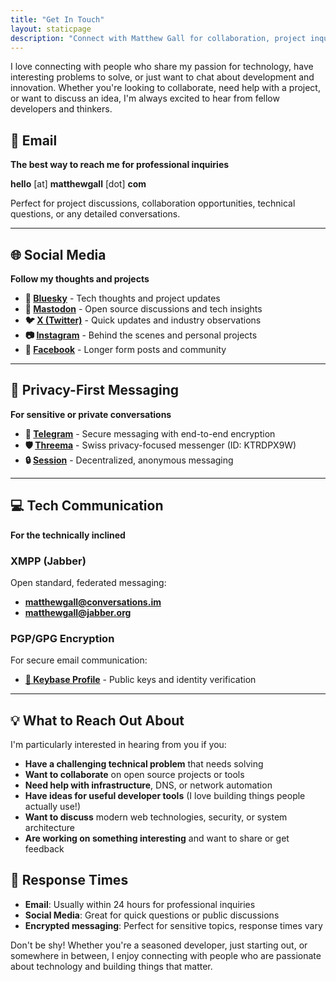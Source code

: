 ```yaml
---
title: "Get In Touch"
layout: staticpage
description: "Connect with Matthew Gall for collaboration, project inquiries, or tech discussions. Multiple ways to reach out including email, social media, and professional networks."
---
```


I love connecting with people who share my passion for technology, have interesting problems to solve, or just want to chat about development and innovation. Whether you're looking to collaborate, need help with a project, or want to discuss an idea, I'm always excited to hear from fellow developers and thinkers.

## 📧 Email
**The best way to reach me for professional inquiries**

**hello** [at] **matthewgall** [dot] **com**

Perfect for project discussions, collaboration opportunities, technical questions, or any detailed conversations.

---

## 🌐 Social Media
**Follow my thoughts and projects**

- **🦋 [Bluesky](https://bsky.app/profile/matthewgall.com)** - Tech thoughts and project updates
- **🐘 [Mastodon](https://toot.wales/@matthewgall)** - Open source discussions and tech insights  
- **🐦 [X (Twitter)](https://twitter.com/matthewgall)** - Quick updates and industry observations
- **📷 [Instagram](https://instagram.com/thematthewgall)** - Behind the scenes and personal projects
- **👥 [Facebook](https://facebook.com/thematthewgall)** - Longer form posts and community

---

## 🔐 Privacy-First Messaging
**For sensitive or private conversations**

- **💬 [Telegram](https://t.me/matthewgall)** - Secure messaging with end-to-end encryption
- **🛡️ [Threema](https://threema.id/KTRDPX9W)** - Swiss privacy-focused messenger (ID: KTRDPX9W)
- **🔒 [Session](session:059ff39ce60c5686f71e6f84fa9949c46978c202b61c9a2f5d1c2245a86bd58b2b)** - Decentralized, anonymous messaging

---

## 💻 Tech Communication
**For the technically inclined**

### XMPP (Jabber)
Open standard, federated messaging:
- **[matthewgall@conversations.im](xmpp:matthewgall@conversations.im?roster;name=Matthew%20Gall)**
- **[matthewgall@jabber.org](xmpp:matthewgall@jabber.org?roster;name=Matthew%20Gall)**

### PGP/GPG Encryption
For secure email communication:
- **[🔑 Keybase Profile](https://keybase.io/matthewgall)** - Public keys and identity verification

---

## 💡 What to Reach Out About

I'm particularly interested in hearing from you if you:

- **Have a challenging technical problem** that needs solving
- **Want to collaborate** on open source projects or tools
- **Need help with infrastructure**, DNS, or network automation
- **Have ideas for useful developer tools** (I love building things people actually use!)
- **Want to discuss** modern web technologies, security, or system architecture
- **Are working on something interesting** and want to share or get feedback

## 🚀 Response Times

- **Email**: Usually within 24 hours for professional inquiries
- **Social Media**: Great for quick questions or public discussions
- **Encrypted messaging**: Perfect for sensitive topics, response times vary

Don't be shy! Whether you're a seasoned developer, just starting out, or somewhere in between, I enjoy connecting with people who are passionate about technology and building things that matter.